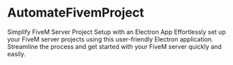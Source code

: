 # AutomateFivemProject
Simplify FiveM Server Project Setup with an Electron App Effortlessly set up your FiveM server projects using this user-friendly Electron application. Streamline the process and get started with your FiveM server quickly and easily.
